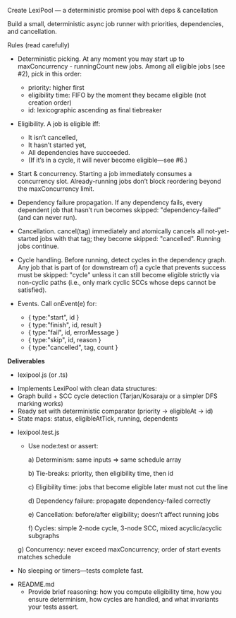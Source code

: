 Create LexiPool — a deterministic promise pool with deps & cancellation

Build a small, deterministic async job runner with priorities, dependencies, and cancellation. 

Rules (read carefully)

 - Deterministic picking. At any moment you may start up to maxConcurrency - runningCount new jobs. Among all eligible jobs (see #2), pick in this order:

    *  priority: higher first
    *  eligibility time: FIFO by the moment they became eligible (not creation order)
    *  id: lexicographic ascending as final tiebreaker
      
 - Eligibility. A job is eligible iff:
    *  It isn’t cancelled,
    *  It hasn’t started yet,
    *  All dependencies have succeeded.
    *  (If it’s in a cycle, it will never become eligible—see #6.)

 - Start & concurrency. Starting a job immediately consumes a concurrency slot. Already-running jobs don’t block reordering beyond the maxConcurrency limit.

 - Dependency failure propagation. If any dependency fails, every dependent job that hasn’t run becomes skipped: "dependency-failed" (and can never run).

 - Cancellation. cancel(tag) immediately and atomically cancels all not-yet-started jobs with that tag; they become skipped: "cancelled". Running jobs continue.

 - Cycle handling. Before running, detect cycles in the dependency graph. Any job that is part of (or downstream of) a cycle that prevents success must be skipped: "cycle" unless it can still become eligible strictly via non-cyclic paths (i.e., only mark cyclic SCCs whose deps cannot be satisfied).

 - Events. Call onEvent(e) for:
   * { type:"start", id }
   * { type:"finish", id, result }
   * { type:"fail", id, errorMessage }
   * { type:"skip", id, reason }
   * { type:"cancelled", tag, count }
  

****Deliverables****

 - lexipool.js (or .ts)
   
 *  Implements LexiPool with clean data structures:
 *  Graph build + SCC cycle detection (Tarjan/Kosaraju or a simpler DFS marking works)
 *  Ready set with deterministic comparator (priority → eligibleAt → id)
 *  State maps: status, eligibleAtTick, running, dependents

 - lexipool.test.js
   
    * Use node:test or assert:

      a) Determinism: same inputs ⇒ same schedule array
    
      b) Tie-breaks: priority, then eligibility time, then id

      c) Eligibility time: jobs that become eligible later must not cut the line

      d) Dependency failure: propagate dependency-failed correctly

      e) Cancellation: before/after eligibility; doesn’t affect running jobs

      f) Cycles: simple 2-node cycle, 3-node SCC, mixed acyclic/acyclic subgraphs

    g) Concurrency: never exceed maxConcurrency; order of start events matches schedule
      
 * No sleeping or timers—tests complete fast.

 - README.md
    * Provide brief reasoning: how you compute eligibility time, how you ensure determinism, how cycles are handled, and what invariants your tests assert.
